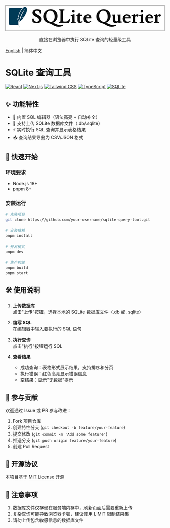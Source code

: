 ![SQLite Querier Logo](./public/logo.png)
<div align="center">
  <p>直接在浏览器中执行 SQLite 查询的轻量级工具</p>
</div>

[English](./README.md) | 简体中文

# SQLite 查询工具

[![React](https://img.shields.io/badge/React-18.0-blue?logo=react&style=for-the-badge)](https://react.dev/)
[![Next.js](https://img.shields.io/badge/Next.js-15.0-black?logo=next.js&style=for-the-badge)](https://nextjs.org/)
[![Tailwind CSS](https://img.shields.io/badge/Tailwind_CSS-3.0-38B2AC?logo=tailwind-css&style=for-the-badge)](https://tailwindcss.com/)
[![TypeScript](https://img.shields.io/badge/TypeScript-5.0-blue?logo=typescript&style=for-the-badge)](https://www.typescriptlang.org/)
[![SQLite](https://img.shields.io/badge/SQLite-3.0-003B57?logo=sqlite&style=for-the-badge)](https://www.sqlite.org/)

## ✨ 功能特性
- 📝 内置 SQL 编辑器（语法高亮 + 自动补全）
- 📁 支持上传 SQLite 数据库文件（.db/.sqlite）
- ⚡ 实时执行 SQL 查询并显示表格结果
- 📥 查询结果导出为 CSV/JSON 格式

## 🚀 快速开始
### 环境要求
- Node.js 18+
- pnpm 8+

### 安装运行
```bash
# 克隆项目
git clone https://github.com/your-username/sqlite-query-tool.git

# 安装依赖
pnpm install

# 开发模式
pnpm dev

# 生产构建
pnpm build
pnpm start
```

## 🛠️ 使用说明
1. **上传数据库**  
   点击"上传"按钮，选择本地的 SQLite 数据库文件（.db 或 .sqlite）

2. **编写 SQL**  
   在编辑器中输入要执行的 SQL 语句

3. **执行查询**  
   点击"执行"按钮运行 SQL

4. **查看结果**  
   - 成功查询：表格形式展示结果，支持排序和分页
   - 执行错误：红色高亮显示错误信息
   - 空结果：显示"无数据"提示

## 🤝 参与贡献
欢迎通过 Issue 或 PR 参与改进：
1. Fork 项目仓库
2. 创建特性分支 (`git checkout -b feature/your-feature`)
3. 提交修改 (`git commit -m 'Add some feature'`)
4. 推送分支 (`git push origin feature/your-feature`)
5. 创建 Pull Request

## 📄 开源协议
本项目基于 [MIT License](LICENSE) 开源

## 📌 注意事项
1. 数据库文件仅存储在服务端内存中，刷新页面后需要重新上传
2. 复杂查询可能导致浏览器卡顿，建议使用 LIMIT 限制结果集
3. 请勿上传包含敏感信息的数据库文件
